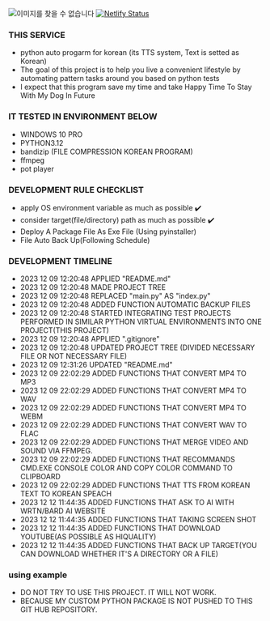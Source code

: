 <!-- ![이미지를 찾을 수 없습니다](https://red-steps.netlify.app/sky1.jpg) -->
<!-- ![이미지를 찾을 수 없습니다](https://red-steps.netlify.app/sky2.jpg) -->
<!-- ![이미지를 찾을 수 없습니다](https://red-steps.netlify.app/sky3.jpg) -->
<!-- ![이미지를 찾을 수 없습니다](https://red-steps.netlify.app/sky4.jpg) -->
<!-- ![이미지를 찾을 수 없습니다](https://red-steps.netlify.app/sky5.jpg) -->
[//]: # (![이미지를 찾을 수 없습니다]&#40;https://red-steps.netlify.app/sky6.jpg&#41;)
![이미지를 찾을 수 없습니다](https://red-steps.netlify.app/rpa_program.PNG)
[![Netlify Status](https://api.netlify.com/api/v1/badges/9ec5eebb-2205-4017-8546-59e69a64ece8/deploy-status)](https://app.netlify.com/sites/red-steps/deploys)
### THIS SERVICE
- python auto progarm for korean (its TTS system, Text is setted as Korean)
- The goal of this project is to help you live a convenient lifestyle by automating pattern tasks around you based on python tests
- I expect that this program save my time and take Happy Time To Stay With My Dog In Future

### IT TESTED IN ENVIRONMENT BELOW
- WINDOWS 10 PRO 
- PYTHON3.12 
- bandizip (FILE COMPRESSION KOREAN PROGRAM)
- ffmpeg
- pot player

### DEVELOPMENT RULE CHECKLIST
- apply OS environment variable as much as possible ✔️
- consider target(file/directory) path as much as possible ✔️
- Deploy A Package File As Exe File (Using pyinstaller)
- File Auto Back Up(Following Schedule)

### DEVELOPMENT TIMELINE 
- 2023 12 09 12:20:48 APPLIED "README.md"
- 2023 12 09 12:20:48 MADE PROJECT TREE
- 2023 12 09 12:20:48 REPLACED "main.py" AS "index.py"
- 2023 12 09 12:20:48 ADDED FUNCTION AUTOMATIC BACKUP FILES 
- 2023 12 09 12:20:48 STARTED INTEGRATING TEST PROJECTS PERFORMED IN SIMILAR PYTHON VIRTUAL ENVIRONMENTS INTO ONE PROJECT(THIS PROJECT)
- 2023 12 09 12:20:48 APPLIED ".gitignore" 
- 2023 12 09 12:20:48 UPDATED PROJECT TREE (DIVIDED NECESSARY FILE OR NOT NECESSARY FILE)
- 2023 12 09 12:31:26 UPDATED "README.md"
- 2023 12 09 22:02:29 ADDED FUNCTIONS THAT CONVERT MP4 TO MP3 
- 2023 12 09 22:02:29 ADDED FUNCTIONS THAT CONVERT MP4 TO WAV
- 2023 12 09 22:02:29 ADDED FUNCTIONS THAT CONVERT MP4 TO WEBM
- 2023 12 09 22:02:29 ADDED FUNCTIONS THAT CONVERT WAV TO FLAC
- 2023 12 09 22:02:29 ADDED FUNCTIONS THAT MERGE VIDEO AND SOUND VIA FFMPEG.
- 2023 12 09 22:02:29 ADDED FUNCTIONS THAT RECOMMANDS CMD.EXE CONSOLE COLOR AND COPY COLOR COMMAND TO CLIPBOARD 
- 2023 12 09 22:02:29 ADDED FUNCTIONS THAT TTS FROM KOREAN TEXT TO KOREAN SPEACH
- 2023 12 12 11:44:35 ADDED FUNCTIONS THAT ASK TO AI WITH WRTN/BARD AI WEBSITE
- 2023 12 12 11:44:35 ADDED FUNCTIONS THAT TAKING SCREEN SHOT
- 2023 12 12 11:44:35 ADDED FUNCTIONS THAT DOWNLOAD YOUTUBE(AS POSSIBLE AS HIQUALITY)
- 2023 12 12 11:44:35 ADDED FUNCTIONS THAT BACK UP TARGET(YOU CAN DOWNLOAD WHETHER IT'S A DIRECTORY OR A FILE)


### using example
- DO NOT TRY TO USE THIS PROJECT. IT WILL NOT WORK. 
- BECAUSE MY CUSTOM PYTHON PACKAGE IS NOT PUSHED TO THIS GIT HUB REPOSITORY.
<!--
 refer to file "index.bat"
- call ".\.venv\Scripts\activate.bat"
- python index.py  
-->
